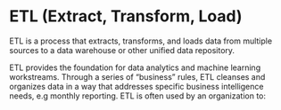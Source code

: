 # ETL (Extract, Transform, Load)

ETL is a process that extracts, transforms, and loads data from multiple sources to a data warehouse or other unified data repository. 

ETL provides the foundation for data analytics and machine learning workstreams. Through a series of “business” rules, ETL cleanses and organizes data in a way that addresses specific business intelligence needs,  e.g monthly reporting. ETL is often used by an organization to:
